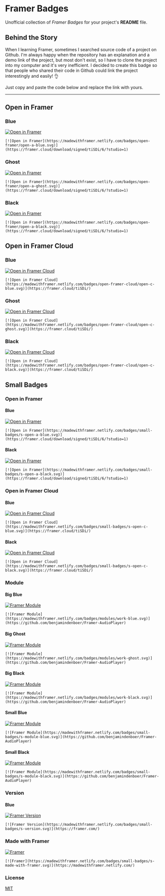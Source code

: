 # Framer Badges
Unofficial collection of *Framer Badges* for your project's **README** file.

## Behind the Story
When I learning Framer, sometimes I searched source code of a project on Github. I'm always happy when the repository has an explanation and a demo link of the project, but most don't exist, so I have to clone the project into my computer and it's very inefficient. I decided to create this badge so that people who shared their code in Github could link the project interestingly and easily! 👌

Just copy and paste the code below and replace the link with yours.

---

## Open in Framer

### Blue
[![Open in Framer](https://madewithframer.netlify.com/badges/open-framer/open-a-blue.svg)](https://framer.cloud/download/signed/tiSDi/6/?studio=1)  

`[![Open in Framer](https://madewithframer.netlify.com/badges/open-framer/open-a-blue.svg)](https://framer.cloud/download/signed/tiSDi/6/?studio=1)`

### Ghost
[![Open in Framer](https://madewithframer.netlify.com/badges/open-framer/open-a-ghost.svg)](https://framer.cloud/download/signed/tiSDi/6/?studio=1)  

`[![Open in Framer](https://madewithframer.netlify.com/badges/open-framer/open-a-ghost.svg)](https://framer.cloud/download/signed/tiSDi/6/?studio=1)`

### Black
[![Open in Framer](https://madewithframer.netlify.com/badges/open-framer/open-a-black.svg)](https://framer.cloud/download/signed/tiSDi/6/?studio=1)  

`[![Open in Framer](https://madewithframer.netlify.com/badges/open-framer/open-a-black.svg)](https://framer.cloud/download/signed/tiSDi/6/?studio=1)`  

## Open in Framer Cloud
### Blue
[![Open in Framer Cloud](https://madewithframer.netlify.com/badges/open-framer-cloud/open-c-blue.svg)](https://framer.cloud/tiSDi/)  

`[![Open in Framer Cloud](https://madewithframer.netlify.com/badges/open-framer-cloud/open-c-blue.svg)](https://framer.cloud/tiSDi/)`

### Ghost
[![Open in Framer Cloud](https://madewithframer.netlify.com/badges/open-framer-cloud/open-c-ghost.svg)](https://framer.cloud/tiSDi/)  

`[![Open in Framer Cloud](https://madewithframer.netlify.com/badges/open-framer-cloud/open-c-ghost.svg)](https://framer.cloud/tiSDi/)`

### Black
[![Open in Framer Cloud](https://madewithframer.netlify.com/badges/open-framer-cloud/open-c-black.svg)](https://framer.cloud/tiSDi/)  

`[![Open in Framer Cloud](https://madewithframer.netlify.com/badges/open-framer-cloud/open-c-black.svg)](https://framer.cloud/tiSDi/)`  

## Small Badges

### Open in Framer
#### Blue
[![Open in Framer](https://madewithframer.netlify.com/badges/small-badges/s-open-a-blue.svg)](https://framer.cloud/download/signed/tiSDi/6/?studio=1)

`[![Open in Framer](https://madewithframer.netlify.com/badges/small-badges/s-open-a-blue.svg)](https://framer.cloud/download/signed/tiSDi/6/?studio=1)`

#### Black
[![Open in Framer](https://madewithframer.netlify.com/badges/small-badges/s-open-a-black.svg)](https://framer.cloud/download/signed/tiSDi/6/?studio=1)

`[![Open in Framer](https://madewithframer.netlify.com/badges/small-badges/s-open-a-black.svg)](https://framer.cloud/download/signed/tiSDi/6/?studio=1)`

### Open in Framer Cloud
#### Blue
[![Open in Framer Cloud](https://madewithframer.netlify.com/badges/small-badges/s-open-c-blue.svg)](https://framer.cloud/tiSDi/)  

`[![Open in Framer Cloud](https://madewithframer.netlify.com/badges/small-badges/s-open-c-blue.svg)](https://framer.cloud/tiSDi/)`

#### Black
[![Open in Framer Cloud](https://madewithframer.netlify.com/badges/small-badges/s-open-c-black.svg)](https://framer.cloud/tiSDi/)

`[![Open in Framer Cloud](https://madewithframer.netlify.com/badges/small-badges/s-open-c-black.svg)](https://framer.cloud/tiSDi/)`

### Module
#### Big Blue
[![Framer Module](https://madewithframer.netlify.com/badges/modules/work-blue.svg)](https://github.com/benjamindenboer/Framer-AudioPlayer)

`[![Framer Module](https://madewithframer.netlify.com/badges/modules/work-blue.svg)](https://github.com/benjamindenboer/Framer-AudioPlayer)`

#### Big Ghost
[![Framer Module](https://madewithframer.netlify.com/badges/modules/work-ghost.svg)](https://github.com/benjamindenboer/Framer-AudioPlayer)

`[![Framer Module](https://madewithframer.netlify.com/badges/modules/work-ghost.svg)](https://github.com/benjamindenboer/Framer-AudioPlayer)`

#### Big Black
[![Framer Module](https://madewithframer.netlify.com/badges/modules/work-black.svg)](https://github.com/benjamindenboer/Framer-AudioPlayer)

`[![Framer Module](https://madewithframer.netlify.com/badges/modules/work-black.svg)](https://github.com/benjamindenboer/Framer-AudioPlayer)`

#### Small Blue
[![Framer Module](https://madewithframer.netlify.com/badges/small-badges/s-module-blue.svg)](https://github.com/benjamindenboer/Framer-AudioPlayer)

`[![Framer Module](https://madewithframer.netlify.com/badges/small-badges/s-module-blue.svg)](https://github.com/benjamindenboer/Framer-AudioPlayer)`

#### Small Black
[![Framer Module](https://madewithframer.netlify.com/badges/small-badges/s-module-black.svg)](https://github.com/benjamindenboer/Framer-AudioPlayer)

`[![Framer Module](https://madewithframer.netlify.com/badges/small-badges/s-module-black.svg)](https://github.com/benjamindenboer/Framer-AudioPlayer)`

### Version
#### Blue
[![Framer Version](https://madewithframer.netlify.com/badges/small-badges/s-version.svg)](https://framer.com/)

`[![Framer Version](https://madewithframer.netlify.com/badges/small-badges/s-version.svg)](https://framer.com/)`

### Made with Framer
[![Framer](https://madewithframer.netlify.com/badges/small-badges/s-made-with-framer.svg)](https://madewithframer.netlify.com/)

`[![Framer](https://madewithframer.netlify.com/badges/small-badges/s-made-with-framer.svg)](https://madewithframer.netlify.com/)`

### License
<a href="https://github.com/madewithframer/badges/blob/master/LICENSE">MIT</a>
